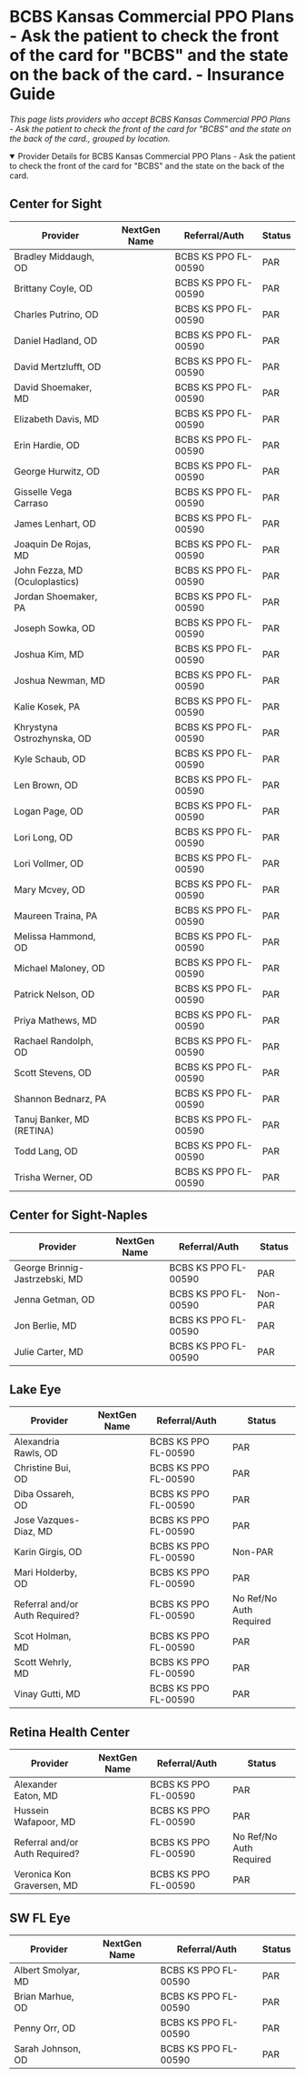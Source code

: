 # BCBS Kansas Commercial PPO Plans - Ask the patient to check the front of the card for "BCBS" and the state on the back of the card. - Insurance Guide

*This page lists providers who accept BCBS Kansas Commercial PPO Plans - Ask the patient to check the front of the card for "BCBS" and the state on the back of the card., grouped by location.*

<details open><summary>Provider Details for BCBS Kansas Commercial PPO Plans - Ask the patient to check the front of the card for "BCBS" and the state on the back of the card.</summary>

## Center for Sight

| Provider | NextGen Name | Referral/Auth | Status |
|----------|-------------|--------------|--------|
| Bradley Middaugh, OD |  | BCBS KS PPO FL-00590 | PAR |
| Brittany Coyle, OD |  | BCBS KS PPO FL-00590 | PAR |
| Charles Putrino, OD |  | BCBS KS PPO FL-00590 | PAR |
| Daniel Hadland, OD |  | BCBS KS PPO FL-00590 | PAR |
| David Mertzlufft, OD |  | BCBS KS PPO FL-00590 | PAR |
| David Shoemaker, MD |  | BCBS KS PPO FL-00590 | PAR |
| Elizabeth Davis, MD |  | BCBS KS PPO FL-00590 | PAR |
| Erin Hardie, OD |  | BCBS KS PPO FL-00590 | PAR |
| George Hurwitz, OD |  | BCBS KS PPO FL-00590 | PAR |
| Gisselle Vega Carraso |  | BCBS KS PPO FL-00590 | PAR |
| James Lenhart, OD |  | BCBS KS PPO FL-00590 | PAR |
| Joaquin De Rojas, MD |  | BCBS KS PPO FL-00590 | PAR |
| John Fezza, MD (Oculoplastics) |  | BCBS KS PPO FL-00590 | PAR |
| Jordan Shoemaker, PA |  | BCBS KS PPO FL-00590 | PAR |
| Joseph Sowka, OD |  | BCBS KS PPO FL-00590 | PAR |
| Joshua Kim, MD |  | BCBS KS PPO FL-00590 | PAR |
| Joshua Newman, MD |  | BCBS KS PPO FL-00590 | PAR |
| Kalie Kosek, PA |  | BCBS KS PPO FL-00590 | PAR |
| Khrystyna Ostrozhynska, OD |  | BCBS KS PPO FL-00590 | PAR |
| Kyle Schaub, OD |  | BCBS KS PPO FL-00590 | PAR |
| Len Brown, OD |  | BCBS KS PPO FL-00590 | PAR |
| Logan Page, OD |  | BCBS KS PPO FL-00590 | PAR |
| Lori Long, OD |  | BCBS KS PPO FL-00590 | PAR |
| Lori Vollmer, OD |  | BCBS KS PPO FL-00590 | PAR |
| Mary Mcvey, OD |  | BCBS KS PPO FL-00590 | PAR |
| Maureen Traina, PA |  | BCBS KS PPO FL-00590 | PAR |
| Melissa Hammond, OD |  | BCBS KS PPO FL-00590 | PAR |
| Michael Maloney, OD |  | BCBS KS PPO FL-00590 | PAR |
| Patrick Nelson, OD |  | BCBS KS PPO FL-00590 | PAR |
| Priya Mathews, MD |  | BCBS KS PPO FL-00590 | PAR |
| Rachael Randolph, OD |  | BCBS KS PPO FL-00590 | PAR |
| Scott Stevens, OD |  | BCBS KS PPO FL-00590 | PAR |
| Shannon Bednarz, PA |  | BCBS KS PPO FL-00590 | PAR |
| Tanuj Banker, MD (RETINA) |  | BCBS KS PPO FL-00590 | PAR |
| Todd Lang, OD |  | BCBS KS PPO FL-00590 | PAR |
| Trisha Werner, OD |  | BCBS KS PPO FL-00590 | PAR |

## Center for Sight-Naples

| Provider | NextGen Name | Referral/Auth | Status |
|----------|-------------|--------------|--------|
| George Brinnig-Jastrzebski, MD |  | BCBS KS PPO FL-00590 | PAR |
| Jenna Getman, OD |  | BCBS KS PPO FL-00590 | Non-PAR |
| Jon Berlie, MD |  | BCBS KS PPO FL-00590 | PAR |
| Julie Carter, MD |  | BCBS KS PPO FL-00590 | PAR |

## Lake Eye 

| Provider | NextGen Name | Referral/Auth | Status |
|----------|-------------|--------------|--------|
| Alexandria Rawls, OD |  | BCBS KS PPO FL-00590 | PAR |
| Christine Bui, OD |  | BCBS KS PPO FL-00590 | PAR |
| Diba Ossareh, OD |  | BCBS KS PPO FL-00590 | PAR |
| Jose Vazques-Diaz, MD |  | BCBS KS PPO FL-00590 | PAR |
| Karin Girgis, OD |  | BCBS KS PPO FL-00590 | Non-PAR |
| Mari Holderby, OD |  | BCBS KS PPO FL-00590 | PAR |
| Referral and/or Auth Required? |  | BCBS KS PPO FL-00590 | No Ref/No Auth Required |
| Scot Holman, MD |  | BCBS KS PPO FL-00590 | PAR |
| Scott Wehrly, MD |  | BCBS KS PPO FL-00590 | PAR |
| Vinay Gutti, MD |  | BCBS KS PPO FL-00590 | PAR |

## Retina Health Center

| Provider | NextGen Name | Referral/Auth | Status |
|----------|-------------|--------------|--------|
| Alexander Eaton, MD |  | BCBS KS PPO FL-00590 | PAR |
| Hussein Wafapoor, MD |  | BCBS KS PPO FL-00590 | PAR |
| Referral and/or Auth Required? |  | BCBS KS PPO FL-00590 | No Ref/No Auth Required |
| Veronica Kon Graversen, MD |  | BCBS KS PPO FL-00590 | PAR |

## SW FL Eye

| Provider | NextGen Name | Referral/Auth | Status |
|----------|-------------|--------------|--------|
| Albert Smolyar, MD |  | BCBS KS PPO FL-00590 | PAR |
| Brian Marhue, OD |  | BCBS KS PPO FL-00590 | PAR |
| Penny Orr, OD |  | BCBS KS PPO FL-00590 | PAR |
| Sarah Johnson, OD |  | BCBS KS PPO FL-00590 | PAR |

</details>

